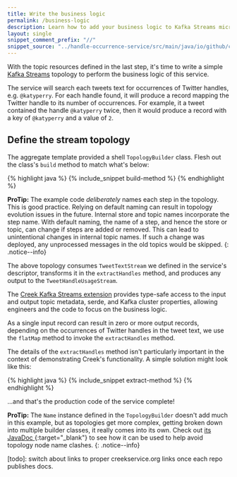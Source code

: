 ```yaml
---
title: Write the business logic
permalink: /business-logic
description: Learn how to add your business logic to Kafka Streams microservices created using the Creek aggregate template
layout: single
snippet_comment_prefix: "//"
snippet_source: "../handle-occurrence-service/src/main/java/io/github/creek/service/basic/kafka/streams/demo/service/kafka/streams/TopologyBuilder.java"
---
```


With the topic resources defined in the last step, it's time to write a simple [Kafka Streams][kafkaStreams] 
topology to perform the business logic of this service. 

The service will search each tweets text for occurrences of Twitter handles, e.g. `@katyperry`.
For each handle found, it will produce a record mapping the Twitter handle to its number of occurrences.
For example, it a tweet contained the handle `@katyperry` twice, then it would produce a record
with a key of `@katyperry` and a value of `2`.

## Define the stream topology

The aggregate template provided a shell `TopologyBuilder` class.
Flesh out the class's `build` method to match what's below:

{% highlight java %}
{% include_snippet build-method %}
{% endhighlight %}

**ProTip:** The example code _deliberately_ names each step in the topology. This is good practice.
Relying on default naming can result in topology evolution issues in the future.
Internal store and topic names incorporate the step name. With default naming, the name of a step, and hence the store or topic, 
can change if steps are added or removed.
This can lead to unintentional changes in internal topic names.
If such a change was deployed, any unprocessed messages in the old topics would be skipped.
{: .notice--info}

The above topology consumes `TweetTextStream` we defined in the service's descriptor, 
transforms it in the `extractHandles` method, and produces any output to the `TweetHandleUsageStream`.

The [Creek Kafka Streams extension][ksExt] provides type-safe access to the input and output topic metadata, serde, 
and Kafka cluster properties, allowing engineers and the code to focus on the business logic.

As a single input record can result in zero or more output records, depending on the occurrences of Twitter handles in the tweet text,
we use the `flatMap` method to invoke the `extractHandles` method.

The details of the `extractHandles` method isn't particularly important in the context of demonstrating Creek's functionality.
A simple solution might look like this:

{% highlight java %}
{% include_snippet extract-method %}
{% endhighlight %}

...and that's the production code of the service complete!

**ProTip:** The `Name` instance defined in the `TopologyBuilder` doesn't add much in this example, but as topologies 
get more complex, getting broken down into multiple builder classes, it really comes into its own. 
Check out [its JavaDoc <i class="fas fa-external-link-alt" aria-hidden="true"></i>][nameJavaDocs]{:target="_blank"} to see how it can be used to help avoid topology node name clashes.
{: .notice--info}

[nameJavaDocs]: https://javadoc.io/doc/org.creekservice/creek-kafka-streams-extension/latest/creek.kafka.streams.extension/org/creekservice/api/kafka/streams/extension/util/Name.html
[kafkaStreams]: https://kafka.apache.org/documentation/streams/
[ksExt]: https://github.com/creek-service/creek-kafka
[todo]: switch about links to proper creekservice.org links once each repo publishes docs.
